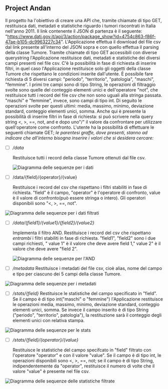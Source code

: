
		
## Project Andan
Il progetto ha l'obiettivo di creare una API che, tramite chiamate di tipo GET, restituisca dati, metadati e statistiche riguardo i tumori riscontrati in Italia nell'anno 2011. Il link contenente il JSON di partenza è il seguente: "https://www.dati.gov.it/api/3/action/package_show?id=4754c863-f86f-47ae-b105-dc9963227c34".
L'Applicazione effettua il download del file csv dal link presente all'interno del JSON sopra e con quello effettua il parsing della classe Tumore.
Tramite chiamate di tipo GET accessibili con diverse querystring l'Applicazione restituisce dati, metadati e statistiche dei diversi campi presenti nel file csv. C'è la possibilità in fase di richiesta di inserire filtri, in quel caso l'Applicazione restituisce solo gli oggetti della classe Tumore che rispettano le condizioni inserite dall'utente.
È possibile fare richiesta di 5 diversi campi: "periodo", "territorio", "patologia", "maschi", "femmine". I primi tre campi sono di tipo String, le operazioni di filtraggio svolte sono quelle del conteggio elementi unici e dell'operatore "not", che restituisce tutti i record del file csv che non sono uguali alla stringa passata.
"maschi" e "femmine", invece, sono campi di tipo int. Di seguito le operazioni svolte per questi ultimi: media, massimo, minimo, deviazione standard, conteggio elementi unici, somma.
Anche qui è presente la possibilità di inserire filtri in fase di richiesta: si può scrivere nella query string <, >, ==, not, and e dopo uno"/" il valore da confrontare per utilizzare quell'operatore come confronto.
L'utente ha la possibilità di effettuare le seguenti chiamate GET; *le parentesi graffe, dove presenti, stanno ad indicare che all'interno bisogna inserire i valori che si desidera cercare:*

 - [ ] */data*

	Restituisce tutti i record della classe Tumore ottenuti dal file csv.
	
	![Diagramma delle sequenze per i dati](https://lh3.googleusercontent.com/YBWslfkIucUl1FZRx7acz94OLai9NMGuVpxLr9MJUVDp-DRa6zbDpl_0nezw23E3suz0D73WaLE)

 - [ ] /data/{field}/{operator}/{value}
 
	Restituisce i record del csv che rispettano i filtri stabiliti in fase di richiesta. "field" è il campo, "operator" è l'operatore di confronto, value è il valore di confronto(può essere stringa o intero). Gli operatori disponibili sono "<, >, ==, not".
	
![Diagramma delle sequenze per i dati filtrati](https://lh3.googleusercontent.com/L5XeQQfGH43Egl111wak-B2C3wMcuvVQ006JiSBY1yiIW_mUTGSfDY5bjS6HFWWR1kXEs6f7WaY)
 - [ ] */data/{field1}/{value1}/{field2}/{value2}*
 
	Implementa il filtro AND. Restituisce i record del csv che rispettano *entrambi* i filtri stabiliti in fase di richiesta. "field1", "field2" sono i due campi richiesti, " value 1" è il valore che deve avere field 1," value 2" è il valore che deve avere "field 2".
	
	![Diagramma delle sequenze per l'AND](https://lh3.googleusercontent.com/sDhRv16-IDRJE5cmSjrI03iYhO589o6y2DmnqMJZuZg0HoIhpAKNM9xTYQ84XY52DDjjX9KKeWQ)
 - [ ] */metadata*
	Restituisce i metadati del file csv, cioè alias, nome del campo e tipo per ciascuno dei 5 campi della classe Tumore.
	
![Diagramma delle sequenze per i metadati](https://lh3.googleusercontent.com/qaH90WDvi_wSC-SDNIkfGAWvj4asWLuUAJRgOTDATJbhF8fcbQ-W3Q7LtmMpqNtHFAg3easkZ4Q)
 - [ ] */stats/{field}*
	Restituisce le statistiche del campo specificato in "field". Se il campo è di tipo int("maschi" o "femmine") l'Applicazione restituisce le operazioni media, massimo, minimo, deviazione standard, conteggio elementi unici, somma. Se invece il campo inserito è di tipo String ("periodo", "territorio", patologia"), la restituzione sarà il conteggio degli elementi unici con relativa stampa.
	
![Diagramma delle sequenze per le stats](https://lh3.googleusercontent.com/iTH1ffpuuzOpkLerDhYFHEuIsEMkf-QzcdjNb_LWqovsKAuGOHSTMvAgbk-lngUg9BurQYQa_L4)
 - [ ] */stats/{field}/{operator}/{value}*
 
	 Restituisce le statistiche del campo specifcato in "field" filtrato con l'operatore "operator" e con il valore "value". Se il campo è di tipo int, le operazioni disponibili sono <, >, ==, not; se il campo è di tipo String, indipendentemente da "operator", restituisce il numero di volte che il valore "value" è presente nel file csv.
	 
![Diagramma delle sequenze delle statistiche filtrate](https://lh3.googleusercontent.com/skJWlP7Mj7VTUNPElX3uNHgsFL4EVnPSpW5vHA-M8ah375rdkqLOWrvyp9HKAoGYH3-lGpZ13j4)

<!--stackedit_data:
eyJoaXN0b3J5IjpbLTMzOTY4MTY0Myw3NjAxMzQ3NDFdfQ==
-->